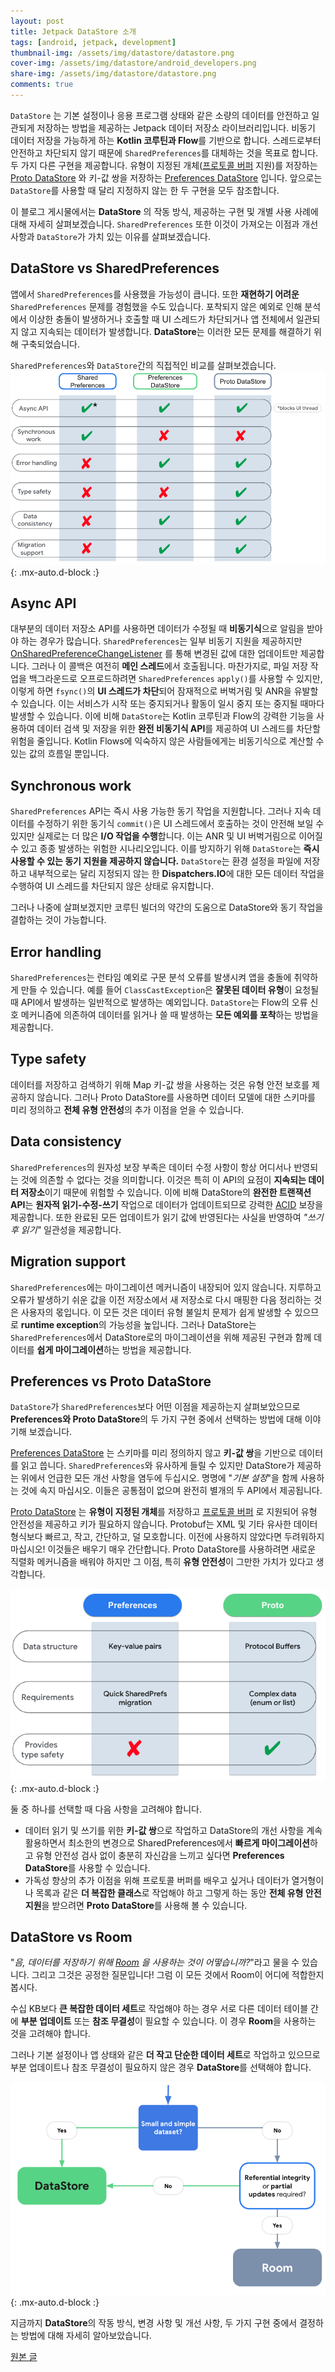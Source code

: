 ```yaml
---
layout: post
title: Jetpack DataStore 소개
tags: [android, jetpack, development]
thumbnail-img: /assets/img/datastore/datastore.png
cover-img: /assets/img/datastore/android_developers.png
share-img: /assets/img/datastore/datastore.png
comments: true
---
```

`DataStore` 는 기본 설정이나 응용 프로그램 상태와 같은 소량의 데이터를 안전하고 일관되게 저장하는 방법을 제공하는 Jetpack 데이터 저장소 라이브러리입니다. 비동기 데이터 저장을 가능하게 하는 **Kotlin 코루틴과 Flow**를 기반으로 합니다. 스레드로부터 안전하고 차단되지 않기 때문에 `SharedPreferences`를 대체하는 것을 목표로 합니다. 두 가지 다른 구현을 제공합니다. 유형이 지정된 개체([프로토콜 버퍼](https://developers.google.com/protocol-buffers) 지원)를 저장하는 [Proto DataStore](https://developer.android.com/topic/libraries/architecture/datastore?gclid=CjwKCAiA55mPBhBOEiwANmzoQtX8aFaxx5WFTDOpYVN429tF3U8X3BnZu8ZMfJhRqGtyme_PzaypHhoCQDsQAvD_BwE&gclsrc=aw.ds#datastore-typed) 와 키-값 쌍을 저장하는 [Preferences DataStore](https://developer.android.com/topic/libraries/architecture/datastore?gclid=CjwKCAiA55mPBhBOEiwANmzoQtX8aFaxx5WFTDOpYVN429tF3U8X3BnZu8ZMfJhRqGtyme_PzaypHhoCQDsQAvD_BwE&gclsrc=aw.ds#datastore-preferences) 입니다. 앞으로는 `DataStore`를 사용할 때 달리 지정하지 않는 한 두 구현을 모두 참조합니다.

이 블로그 게시물에서는 **DataStore** 의 작동 방식, 제공하는 구현 및 개별 사용 사례에 대해 자세히 살펴보겠습니다. `SharedPreferences` 또한 이것이 가져오는 이점과 개선 사항과 `DataStore`가 가치 있는 이유를 살펴보겠습니다.

## DataStore vs SharedPreferences
앱에서 `SharedPreferences`를 사용했을 가능성이 큽니다. 또한 **재현하기 어려운** `SharedPreferences` 문제를 경험했을 수도 있습니다. 포착되지 않은 예외로 인해 분석에서 이상한 충돌이 발생하거나 호출할 때 UI 스레드가 차단되거나 앱 전체에서 일관되지 않고 지속되는 데이터가 발생합니다. **DataStore**는 이러한 모든 문제를 해결하기 위해 구축되었습니다.

`SharedPreferences`와 `DataStore`간의 직접적인 비교를 살펴보겠습니다.
![datastore vs shared](/assets/img/datastore/datastore_shared.png){: .mx-auto.d-block :}

## Async API
대부분의 데이터 저장소 API를 사용하면 데이터가 수정될 때 **비동기식**으로 알림을 받아야 하는 경우가 많습니다. `SharedPreferences`는 일부 비동기 지원을 제공하지만 [OnSharedPreferenceChangeListener](https://developer.android.com/reference/android/content/SharedPreferences.OnSharedPreferenceChangeListener) 를 통해 변경된 값에 대한 업데이트만 제공합니다. 그러나 이 콜백은 여전히 **메인 스레드**에서 호출됩니다. 마찬가지로, 파일 저장 작업을 백그라운드로 오프로드하려면 `SharedPreferences` `apply()`를 사용할 수 있지만, 이렇게 하면 `fsync()`의 **UI 스레드가 차단**되어 잠재적으로 버벅거림 및 ANR을 유발할 수 있습니다. 이는 서비스가 시작 또는 중지되거나 활동이 일시 중지 또는 중지될 때마다 발생할 수 있습니다. 이에 비해 `DataStore`는 Kotlin 코루틴과 Flow의 강력한 기능을 사용하여 데이터 검색 및 저장을 위한 **완전 비동기식 API**를 제공하여 UI 스레드를 차단할 위험을 줄입니다. Kotlin Flows에 익숙하지 않은 사람들에게는 비동기식으로 계산할 수 있는 값의 흐름일 뿐입니다.

## Synchronous work
`SharedPreferences` API는 즉시 사용 가능한 동기 작업을 지원합니다. 그러나 지속 데이터를 수정하기 위한 동기식 `commit()`은 UI 스레드에서 호출하는 것이 안전해 보일 수 있지만 실제로는 더 많은 **I/O 작업을 수행**합니다. 이는 ANR 및 UI 버벅거림으로 이어질 수 있고 종종 발생하는 위험한 시나리오입니다. 이를 방지하기 위해 `DataStore`는 **즉시 사용할 수 있는 동기 지원을 제공하지 않습니다.** `DataStore`는 환경 설정을 파일에 저장하고 내부적으로는 달리 지정되지 않는 한 **Dispatchers.IO**에 대한 모든 데이터 작업을 수행하여 UI 스레드를 차단되지 않은 상태로 유지합니다.

그러나 나중에 살펴보겠지만 코루틴 빌더의 약간의 도움으로 DataStore와 동기 작업을 결합하는 것이 가능합니다.

## Error handling
`SharedPreferences`는 런타임 예외로 구문 분석 오류를 발생시켜 앱을 충돌에 취약하게 만들 수 있습니다. 예를 들어 `ClassCastException`은 **잘못된 데이터 유형**이 요청될 때 API에서 발생하는 일반적으로 발생하는 예외입니다. `DataStore`는 Flow의 오류 신호 메커니즘에 의존하여 데이터를 읽거나 쓸 때 발생하는 **모든 예외를 포착**하는 방법을 제공합니다.

## Type safety
데이터를 저장하고 검색하기 위해 Map 키-값 쌍을 사용하는 것은 유형 안전 보호를 제공하지 않습니다. 그러나 Proto DataStore를 사용하면 데이터 모델에 대한 스키마를 미리 정의하고 **전체 유형 안전성**의 추가 이점을 얻을 수 있습니다.

## Data consistency
`SharedPreferences`의 원자성 보장 부족은 데이터 수정 사항이 항상 어디서나 반영되는 것에 의존할 수 없다는 것을 의미합니다. 이것은 특히 이 API의 요점이 **지속되는 데이터 저장소**이기 때문에 위험할 수 있습니다. 이에 비해 DataStore의 **완전한 트랜잭션 API**는 **원자적 읽기-수정-쓰기** 작업으로 데이터가 업데이트되므로 강력한 [ACID](https://en.wikipedia.org/wiki/ACID) 보장을 제공합니다. 또한 완료된 모든 업데이트가 읽기 값에 반영된다는 사실을 반영하여 *"쓰기 후 읽기"* 일관성을 제공합니다.

## Migration support
`SharedPreferences`에는 마이그레이션 메커니즘이 내장되어 있지 않습니다. 지루하고 오류가 발생하기 쉬운 값을 이전 저장소에서 새 저장소로 다시 매핑한 다음 정리하는 것은 사용자의 몫입니다. 이 모든 것은 데이터 유형 불일치 문제가 쉽게 발생할 수 있으므로 **runtime exception**의 가능성을 높입니다. 그러나 DataStore는 `SharedPreferences`에서 DataStore로의 마이그레이션을 위해 제공된 구현과 함께 데이터를 **쉽게 마이그레이션**하는 방법을 제공합니다.

## Preferences vs Proto DataStore
`DataStore`가 `SharedPreferences`보다 어떤 이점을 제공하는지 살펴보았으므로 **Preferences와 Proto DataStore**의 두 가지 구현 중에서 선택하는 방법에 대해 이야기해 보겠습니다.

[Preferences DataStore](https://developer.android.com/topic/libraries/architecture/datastore?gclid=CjwKCAiA55mPBhBOEiwANmzoQtX8aFaxx5WFTDOpYVN429tF3U8X3BnZu8ZMfJhRqGtyme_PzaypHhoCQDsQAvD_BwE&gclsrc=aw.ds#datastore-preferences) 는 스키마를 미리 정의하지 않고 **키-값 쌍**을 기반으로 데이터를 읽고 씁니다. `SharedPreferences`와 유사하게 들릴 수 있지만 DataStore가 제공하는 위에서 언급한 모든 개선 사항을 염두에 두십시오. 명명에 "*기본 설정*"을 함께 사용하는 것에 속지 마십시오. 이들은 공통점이 없으며 완전히 별개의 두 API에서 제공됩니다.

[Proto DataStore](https://developer.android.com/topic/libraries/architecture/datastore?gclid=CjwKCAiA55mPBhBOEiwANmzoQtX8aFaxx5WFTDOpYVN429tF3U8X3BnZu8ZMfJhRqGtyme_PzaypHhoCQDsQAvD_BwE&gclsrc=aw.ds#datastore-typed) 는 **유형이 지정된 개체**를 저장하고 [프로토콜 버퍼](https://developers.google.com/protocol-buffers) 로 지원되어 유형 안전성을 제공하고 키가 필요하지 않습니다. Protobuf는 XML 및 기타 유사한 데이터 형식보다 빠르고, 작고, 간단하고, 덜 모호합니다. 이전에 사용하지 않았다면 두려워하지 마십시오! 이것들은 배우기 매우 간단합니다. Proto DataStore를 사용하려면 새로운 직렬화 메커니즘을 배워야 하지만 그 이점, 특히 **유형 안전성**이 그만한 가치가 있다고 생각합니다.

![datastore vs proto](/assets/img/datastore/datastore_proto.png){: .mx-auto.d-block :}

둘 중 하나를 선택할 때 다음 사항을 고려해야 합니다.

- 데이터 읽기 및 쓰기를 위한 **키-값 쌍**으로 작업하고 DataStore의 개선 사항을 계속 활용하면서 최소한의 변경으로 SharedPreferences에서 **빠르게 마이그레이션**하고 유형 안전성 검사 없이 충분히 자신감을 느끼고 싶다면 **Preferences DataStore**를 사용할 수 있습니다.
- 가독성 향상의 추가 이점을 위해 프로토콜 버퍼를 배우고 싶거나 데이터가 열거형이나 목록과 같은 **더 복잡한 클래스**로 작업해야 하고 그렇게 하는 동안 **전체 유형 안전 지원**을 받으려면 **Proto DataStore**를 사용해 볼 수 있습니다.

## DataStore vs Room
"*음, 데이터를 저장하기 위해 [Room](https://developer.android.com/training/data-storage/room) 을 사용하는 것이 어떻습니까?*"라고 물을 수 있습니다. 그리고 그것은 공정한 질문입니다! 그럼 이 모든 것에서 Room이 어디에 적합한지 봅시다.

수십 KB보다 **큰 복잡한 데이터 세트**로 작업해야 하는 경우 서로 다른 데이터 테이블 간에 **부분 업데이트** 또는 **참조 무결성**이 필요할 수 있습니다. 이 경우 **Room**을 사용하는 것을 고려해야 합니다.

그러나 기본 설정이나 앱 상태와 같은 **더 작고 단순한 데이터 세트**로 작업하고 있으므로 부분 업데이트나 참조 무결성이 필요하지 않은 경우 **DataStore**를 선택해야 합니다.

![datastore vs room](/assets/img/datastore/datastore_room.png){: .mx-auto.d-block :}

지금까지 **DataStore**의 작동 방식, 변경 사항 및 개선 사항, 두 가지 구현 중에서 결정하는 방법에 대해 자세히 알아보았습니다.

[원본 글](https://medium.com/androiddevelopers/introduction-to-jetpack-datastore-3dc8d74139e7)
